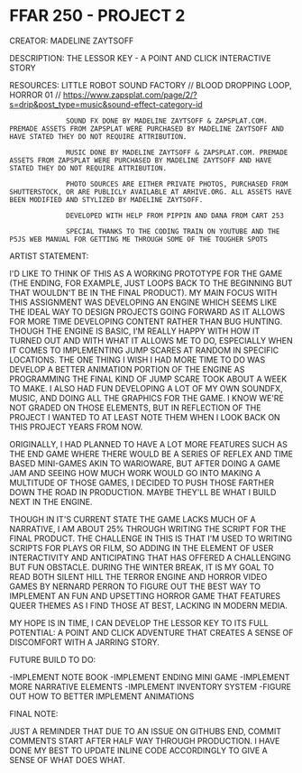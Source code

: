 # FFAR 250 - PROJECT 2

CREATOR:          MADELINE ZAYTSOFF

DESCRIPTION:      THE LESSOR KEY - A POINT AND CLICK INTERACTIVE STORY

RESOURCES:        LITTLE ROBOT SOUND FACTORY // BLOOD DROPPING LOOP, HORROR 01 // https://www.zapsplat.com/page/2/?s=drip&post_type=music&sound-effect-category-id

                  SOUND FX DONE BY MADELINE ZAYTSOFF & ZAPSPLAT.COM. PREMADE ASSETS FROM ZAPSPLAT WERE PURCHASED BY MADELINE ZAYTSOFF AND HAVE STATED THEY DO NOT REQUIRE ATTRIBUTION.

                  MUSIC DONE BY MADELINE ZAYTSOFF & ZAPSPLAT.COM. PREMADE ASSETS FROM ZAPSPLAT WERE PURCHASED BY MADELINE ZAYTSOFF AND HAVE STATED THEY DO NOT REQUIRE ATTRIBUTION.

                  PHOTO SOURCES ARE EITHER PRIVATE PHOTOS, PURCHASED FROM SHUTTERSTOCK, OR ARE PUBLICLY AVAILABLE AT ARHIVE.ORG. ALL ASSETS HAVE BEEN MODIFIED AND STYLIZED BY MADELINE ZAYTSOFF.

                  DEVELOPED WITH HELP FROM PIPPIN AND DANA FROM CART 253

                  SPECIAL THANKS TO THE CODING TRAIN ON YOUTUBE AND THE P5JS WEB MANUAL FOR GETTING ME THROUGH SOME OF THE TOUGHER SPOTS

ARTIST STATEMENT:

I'D LIKE TO THINK OF THIS AS A WORKING PROTOTYPE FOR THE GAME (THE ENDING, FOR EXAMPLE, JUST LOOPS BACK TO THE BEGINNING BUT THAT WOULDN'T BE IN THE FINAL PRODUCT). MY MAIN FOCUS WITH THIS ASSIGNMENT WAS DEVELOPING AN ENGINE WHICH SEEMS LIKE THE IDEAL WAY TO DESIGN PROJECTS GOING FORWARD AS IT ALLOWS FOR MORE TIME DEVELOPING CONTENT RATHER THAN BUG HUNTING. THOUGH THE ENGINE IS BASIC, I'M REALLY HAPPY WITH HOW IT TURNED OUT AND WITH WHAT IT ALLOWS ME TO DO, ESPECIALLY WHEN IT COMES TO IMPLEMENTING JUMP SCARES AT RANDOM IN SPECIFIC LOCATIONS. THE ONE THING I WISH I HAD MORE TIME TO DO WAS DEVELOP A BETTER ANIMATION PORTION OF THE ENGINE AS PROGRAMMING THE FINAL KIND OF JUMP SCARE TOOK ABOUT A WEEK TO MAKE. I ALSO HAD FUN DEVELOPING A LOT OF MY OWN SOUNDFX, MUSIC, AND DOING ALL THE GRAPHICS FOR THE GAME. I KNOW WE'RE NOT GRADED ON THOSE ELEMENTS, BUT IN REFLECTION OF THE PROJECT I WANTED TO AT LEAST NOTE THEM WHEN I LOOK BACK ON THIS PROJECT YEARS FROM NOW.

ORIGINALLY, I HAD PLANNED TO HAVE A LOT MORE FEATURES SUCH AS THE END GAME WHERE THERE WOULD BE A SERIES OF REFLEX AND TIME BASED MINI-GAMES AKIN TO WARIOWARE, BUT AFTER DOING A GAME JAM AND SEEING HOW MUCH WORK WOULD GO INTO MAKING A MULTITUDE OF THOSE GAMES, I DECIDED TO PUSH THOSE FARTHER DOWN THE ROAD IN PRODUCTION. MAYBE THEY'LL BE WHAT I BUILD NEXT IN THE ENGINE.

THOUGH IN IT'S CURRENT STATE THE GAME LACKS MUCH OF A NARRATIVE, I AM ABOUT 25% THROUGH WRITING THE SCRIPT FOR THE FINAL PRODUCT. THE CHALLENGE IN THIS IS THAT I'M USED TO WRITING SCRIPTS FOR PLAYS OR FILM, SO ADDING IN THE ELEMENT OF USER INTERACTIVITY AND ANTICIPATING THAT HAS OFFERED A CHALLENGING BUT FUN OBSTACLE. DURING THE WINTER BREAK, IT IS MY GOAL TO READ BOTH SILENT HILL THE TERROR ENGINE AND HORROR VIDEO GAMES BY NERNARD PERRON TO FIGURE OUT THE BEST WAY TO IMPLEMENT AN FUN AND UPSETTING HORROR GAME THAT FEATURES QUEER THEMES AS I FIND THOSE AT BEST, LACKING IN MODERN MEDIA.

MY HOPE IS IN TIME, I CAN DEVELOP THE LESSOR KEY TO ITS FULL POTENTIAL: A POINT AND CLICK ADVENTURE THAT CREATES A SENSE OF DISCOMFORT WITH A JARRING STORY.

FUTURE BUILD TO DO:

-IMPLEMENT NOTE BOOK
-IMPLEMENT ENDING MINI GAME
-IMPLEMENT MORE NARRATIVE ELEMENTS
-IMPLEMENT INVENTORY SYSTEM
-FIGURE OUT HOW TO BETTER IMPLEMENT ANIMATIONS


FINAL NOTE:

JUST A REMINDER THAT DUE TO AN ISSUE ON GITHUBS END, COMMIT COMMENTS START AFTER HALF WAY THROUGH PRODUCTION. I HAVE DONE MY BEST TO UPDATE INLINE CODE ACCORDINGLY TO GIVE A SENSE OF WHAT DOES WHAT.
